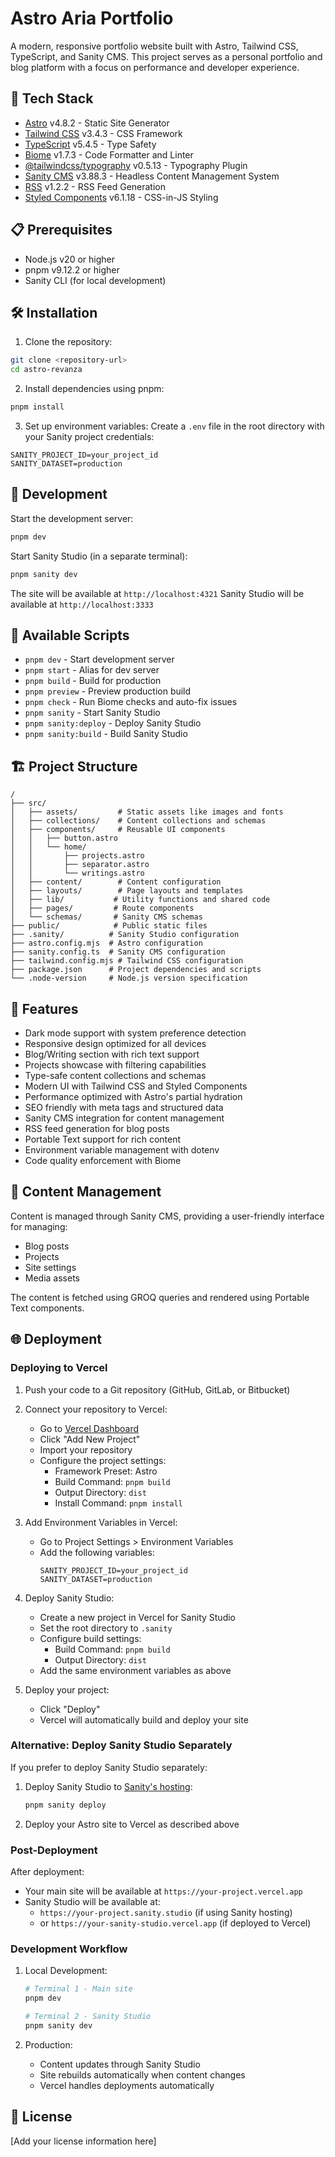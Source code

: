 # Astro Aria Portfolio

A modern, responsive portfolio website built with Astro, Tailwind CSS, TypeScript, and Sanity CMS. This project serves as a personal portfolio and blog platform with a focus on performance and developer experience.

## 🚀 Tech Stack

- [Astro](https://astro.build/) v4.8.2 - Static Site Generator
- [Tailwind CSS](https://tailwindcss.com/) v3.4.3 - CSS Framework
- [TypeScript](https://www.typescriptlang.org/) v5.4.5 - Type Safety
- [Biome](https://biomejs.dev/) v1.7.3 - Code Formatter and Linter
- [@tailwindcss/typography](https://tailwindcss.com/docs/typography-plugin) v0.5.13 - Typography Plugin
- [Sanity CMS](https://www.sanity.io/) v3.88.3 - Headless Content Management System
- [RSS](https://www.rssboard.org/rss-specification) v1.2.2 - RSS Feed Generation
- [Styled Components](https://styled-components.com/) v6.1.18 - CSS-in-JS Styling

## 📋 Prerequisites

- Node.js v20 or higher
- pnpm v9.12.2 or higher
- Sanity CLI (for local development)

## 🛠️ Installation

1. Clone the repository:

```bash
git clone <repository-url>
cd astro-revanza
```

2. Install dependencies using pnpm:

```bash
pnpm install
```

3. Set up environment variables:
   Create a `.env` file in the root directory with your Sanity project credentials:

```env
SANITY_PROJECT_ID=your_project_id
SANITY_DATASET=production
```

## 🚀 Development

Start the development server:

```bash
pnpm dev
```

Start Sanity Studio (in a separate terminal):

```bash
pnpm sanity dev
```

The site will be available at `http://localhost:4321`
Sanity Studio will be available at `http://localhost:3333`

## 🔧 Available Scripts

- `pnpm dev` - Start development server
- `pnpm start` - Alias for dev server
- `pnpm build` - Build for production
- `pnpm preview` - Preview production build
- `pnpm check` - Run Biome checks and auto-fix issues
- `pnpm sanity` - Start Sanity Studio
- `pnpm sanity:deploy` - Deploy Sanity Studio
- `pnpm sanity:build` - Build Sanity Studio

## 🏗️ Project Structure

```
/
├── src/
│   ├── assets/         # Static assets like images and fonts
│   ├── collections/    # Content collections and schemas
│   ├── components/     # Reusable UI components
│   │   ├── button.astro
│   │   └── home/
│   │       ├── projects.astro
│   │       ├── separator.astro
│   │       └── writings.astro
│   ├── content/        # Content configuration
│   ├── layouts/        # Page layouts and templates
│   ├── lib/           # Utility functions and shared code
│   ├── pages/         # Route components
│   └── schemas/       # Sanity CMS schemas
├── public/            # Public static files
├── .sanity/          # Sanity Studio configuration
├── astro.config.mjs  # Astro configuration
├── sanity.config.ts  # Sanity CMS configuration
├── tailwind.config.mjs # Tailwind CSS configuration
├── package.json      # Project dependencies and scripts
└── .node-version     # Node.js version specification
```

## 🎨 Features

- Dark mode support with system preference detection
- Responsive design optimized for all devices
- Blog/Writing section with rich text support
- Projects showcase with filtering capabilities
- Type-safe content collections and schemas
- Modern UI with Tailwind CSS and Styled Components
- Performance optimized with Astro's partial hydration
- SEO friendly with meta tags and structured data
- Sanity CMS integration for content management
- RSS feed generation for blog posts
- Portable Text support for rich content
- Environment variable management with dotenv
- Code quality enforcement with Biome

## 📝 Content Management

Content is managed through Sanity CMS, providing a user-friendly interface for managing:

- Blog posts
- Projects
- Site settings
- Media assets

The content is fetched using GROQ queries and rendered using Portable Text components.

## 🌐 Deployment

### Deploying to Vercel

1. Push your code to a Git repository (GitHub, GitLab, or Bitbucket)

2. Connect your repository to Vercel:

   - Go to [Vercel Dashboard](https://vercel.com/dashboard)
   - Click "Add New Project"
   - Import your repository
   - Configure the project settings:
     - Framework Preset: Astro
     - Build Command: `pnpm build`
     - Output Directory: `dist`
     - Install Command: `pnpm install`

3. Add Environment Variables in Vercel:

   - Go to Project Settings > Environment Variables
   - Add the following variables:
     ```
     SANITY_PROJECT_ID=your_project_id
     SANITY_DATASET=production
     ```

4. Deploy Sanity Studio:

   - Create a new project in Vercel for Sanity Studio
   - Set the root directory to `.sanity`
   - Configure build settings:
     - Build Command: `pnpm build`
     - Output Directory: `dist`
   - Add the same environment variables as above

5. Deploy your project:
   - Click "Deploy"
   - Vercel will automatically build and deploy your site

### Alternative: Deploy Sanity Studio Separately

If you prefer to deploy Sanity Studio separately:

1. Deploy Sanity Studio to [Sanity's hosting](https://www.sanity.io/manage):

   ```bash
   pnpm sanity deploy
   ```

2. Deploy your Astro site to Vercel as described above

### Post-Deployment

After deployment:

- Your main site will be available at `https://your-project.vercel.app`
- Sanity Studio will be available at:
  - `https://your-project.sanity.studio` (if using Sanity hosting)
  - or `https://your-sanity-studio.vercel.app` (if deployed to Vercel)

### Development Workflow

1. Local Development:

   ```bash
   # Terminal 1 - Main site
   pnpm dev

   # Terminal 2 - Sanity Studio
   pnpm sanity dev
   ```

2. Production:
   - Content updates through Sanity Studio
   - Site rebuilds automatically when content changes
   - Vercel handles deployments automatically

## 📜 License

[Add your license information here]
